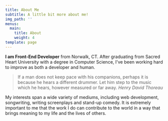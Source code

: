 ```yaml
---
title: About Me
subtitle: A little bit more about me!
img_path: ''
menus:
  main:
    title: About
    weight: 4
template: page
---
```

**I am Front-End Developer** from Norwalk, CT. After graduating from Sacred Heart University with a degree in Computer Science, I've been working hard to improve as both a developer and human.

> If a man does not keep pace with his companions, perhaps it is because he hears a different drummer. Let him step to the music which he hears, however measured or far away. <cite>Henry David Thoreau</cite>

My interests span a wide variety of mediums, including web development, songwriting, writing screenplays and stand-up comedy. It is extremely important to me that the work I do can contribute to the world in a way that brings meaning to my life and the lives of others.

